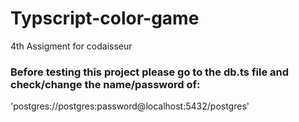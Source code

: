 # Typscript-color-game
4th Assigment for codaisseur

### Before testing this project please go to the db.ts file and check/change the name/password of:
  'postgres://postgres:password@localhost:5432/postgres'
  

